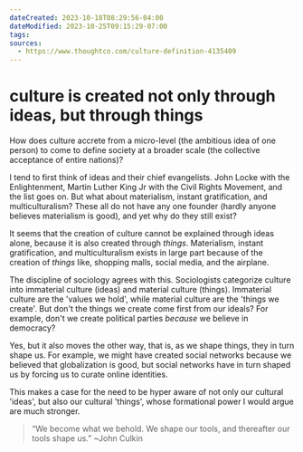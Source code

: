 ```yaml
---
dateCreated: 2023-10-18T08:29:56-04:00
dateModified: 2023-10-25T09:15:29-07:00
tags: 
sources:
  - https://www.thoughtco.com/culture-definition-4135409
---
```

# culture is created not only through ideas, but through things

How does culture accrete from a micro-level (the ambitious idea of one person) to come to define society at a broader scale (the collective acceptance of entire nations)?

I tend to first think of ideas and their chief evangelists. John Locke with the Enlightenment, Martin Luther King Jr with the Civil Rights Movement, and the list goes on. But what about materialism, instant gratification, and multiculturalism? These all do not have any one founder (hardly anyone believes materialism is good), and yet why do they still exist?

It seems that the creation of culture cannot be explained through ideas alone, because it is also created through *things*. Materialism, instant gratification, and multiculturalism exists in large part because of the creation of *things* like, shopping malls, social media, and the airplane.

The discipline of sociology agrees with this. Sociologists categorize culture into immaterial culture (ideas) and material culture (things). Immaterial culture are the 'values we hold', while material culture are the 'things we create'. But don't the things we create come first from our ideals? For example, don't we create political parties *because* we believe in democracy?

Yes, but it also moves the other way, that is, as we shape things, they in turn shape us. For example, we might have created social networks because we believed that globalization is good, but social networks have in turn shaped us by forcing us to curate online identities. 

This makes a case for the need to be hyper aware of not only our cultural 'ideas', but also our cultural 'things', whose formational power I would argue are much stronger.

> “We become what we behold. We shape our tools, and thereafter our tools shape us.” ~John Culkin